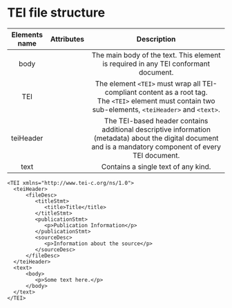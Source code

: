 # TEI file structure
|Elements name|Attributes|Description|
|:-----:|:-----:|:-----:|
|body||The main body of the text. This element is required in any TEI conformant document.|
|TEI||The element `<TEI>` must wrap all TEI-compliant content as a root tag. The `<TEI>` element must contain two sub-elements, `<teiHeader>` and `<text>`.|
|teiHeader||The TEI-based header contains additional descriptive information (metadata) about the digital document and is a mandatory component of every TEI document.|
|text||Contains a single text of any kind.|

```
<TEI xmlns="http://www.tei-c.org/ns/1.0">
  <teiHeader>
      <fileDesc>
         <titleStmt>
            <title>Title</title>
         </titleStmt>
         <publicationStmt>
            <p>Publication Information</p>
         </publicationStmt>
         <sourceDesc>
            <p>Information about the source</p>
         </sourceDesc>
      </fileDesc>
  </teiHeader>
  <text>
      <body>
         <p>Some text here.</p>
      </body>
  </text>
</TEI>
```
